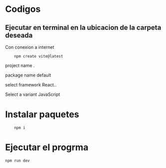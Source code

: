 # Codigos 
## Ejecutar en terminal en la ubicacion de la carpeta deseada
Con conexion a internet
```shell
    npm create vite@latest
```
project name
.

package name
default

select framework
React..

Select a variant
JavaScript

# Instalar paquetes
```shell
    npm i
```
# Ejecutar el progrma
```shell
npm run dev
```